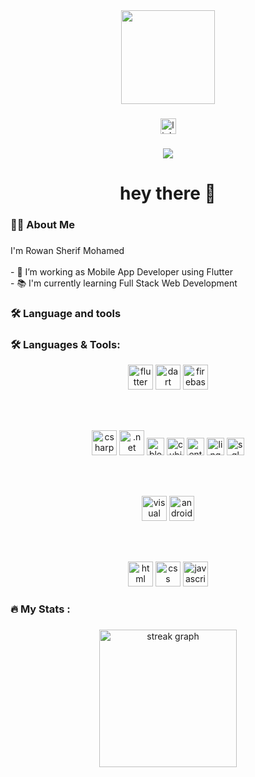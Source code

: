 <div align="center">
  <img height="150" src="https://media.giphy.com/media/M9gbBd9nbDrOTu1Mqx/giphy.gif"  />
</div>

###

<div align="center">
  <img src="https://img.shields.io/static/v1?message=LinkedIn&logo=linkedin&label=&color=0077B5&logoColor=white&labelColor=&style=for-the-badge" height="25" alt="linkedin logo"  />
</div>

###

<div align="center">
  <img src="https://visitor-badge.laobi.icu/badge?page_id=Rowan-Sherif-Mohamed.Rowan-Sherif-Mohamed" />
</div>


###

<h1 align="center">hey there 👋</h1>

###

<h3 align="left">👩‍💻  About Me</h3>

###

<p align="left">I'm Rowan Sherif Mohamed<br><br>- 🔭 I’m working as Mobile App Developer using Flutter<br>- 📚 I'm currently learning Full Stack Web Development</p>

###

<h3 align="left">🛠 Language and tools</h3>

###

<h3 align="left">🛠️ Languages & Tools:</h3>

<div align="center">
  
  <!-- Row 1: Mobile Development -->
  <img src="https://cdn.jsdelivr.net/gh/devicons/devicon/icons/flutter/flutter-original.svg" height="40" alt="flutter logo" />
  <img src="https://cdn.jsdelivr.net/gh/devicons/devicon/icons/dart/dart-original.svg" height="40" alt="dart logo" />
  <img src="https://cdn.jsdelivr.net/gh/devicons/devicon/icons/firebase/firebase-plain.svg" height="40" alt="firebase logo" />
  
  <br/><br/>
  
  <!-- Row 2: .NET Stack -->
  <img src="https://cdn.jsdelivr.net/gh/devicons/devicon/icons/csharp/csharp-original.svg" height="40" alt="csharp logo" />
  <img src="https://cdn.jsdelivr.net/gh/devicons/devicon/icons/dot-net/dot-net-original.svg" height="40" alt=".net logo" />
  <img src="https://img.shields.io/badge/Bloc-02569B?style=for-the-badge&logo=flutter&logoColor=white" height="28" alt="bloc badge"/>
  <img src="https://img.shields.io/badge/Cubit-5C2D91?style=for-the-badge&logoColor=white" height="28" alt="cubit badge"/>
  <img src="https://img.shields.io/badge/Entity%20Framework-68217A?style=for-the-badge&logo=.net&logoColor=white" height="28" alt="entity framework badge"/>
  <img src="https://img.shields.io/badge/LINQ-512BD4?style=for-the-badge&logo=.net&logoColor=white" height="28" alt="linq badge"/>
  <img src="https://img.shields.io/badge/SQL%20Server-CC2927?style=for-the-badge&logo=microsoftsqlserver&logoColor=white" height="28" alt="sql server badge"/>
  
  <br/><br/>
  
  <!-- Row 3: IDEs -->
  <img src="https://cdn.jsdelivr.net/gh/devicons/devicon/icons/visualstudio/visualstudio-plain.svg" height="40" alt="visual studio logo" />
  <img src="https://cdn.jsdelivr.net/gh/devicons/devicon/icons/androidstudio/androidstudio-original.svg" height="40" alt="android studio logo" />
  
  <br/><br/>
  
  <!-- Row 4: Web Basics -->
  <img src="https://cdn.jsdelivr.net/gh/devicons/devicon/icons/html5/html5-original.svg" height="40" alt="html logo" />
  <img src="https://cdn.jsdelivr.net/gh/devicons/devicon/icons/css3/css3-original.svg" height="40" alt="css logo" />
  <img src="https://cdn.jsdelivr.net/gh/devicons/devicon/icons/javascript/javascript-original.svg" height="40" alt="javascript logo" />

</div>


###

<h3 align="left">🔥   My Stats :</h3>

###

<div align="center">
  <img src="https://streak-stats.demolab.com?user=Rowan-Sherif-Mohamed&locale=en&mode=daily&theme=dark&hide_border=false&border_radius=5&order=3" height="220" alt="streak graph"  />
</div>

###
